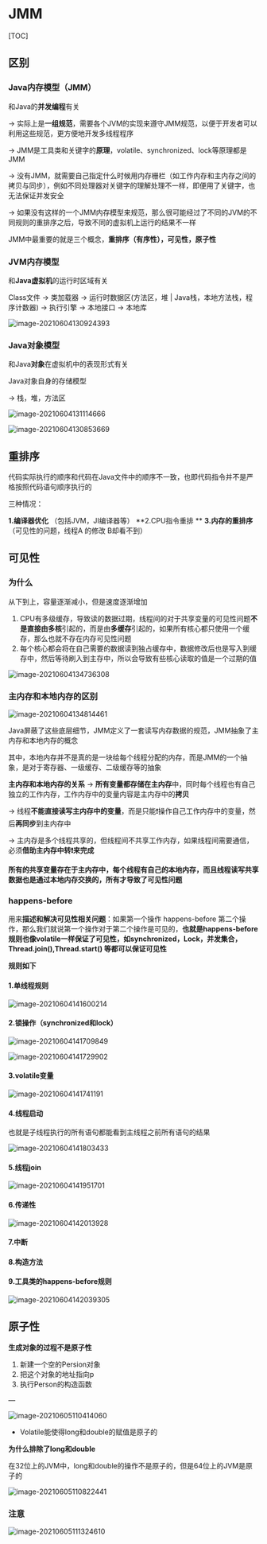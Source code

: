 # JMM

[TOC]

## 区别

### Java内存模型（JMM）

和Java的**并发编程**有关

 -> 实际上是**一组规范**，需要各个JVM的实现来遵守JMM规范，以便于开发者可以利用这些规范，更方便地开发多线程程序

-> JMM是工具类和关键字的**原理**，volatile、synchronized、lock等原理都是JMM

-> 没有JMM，就需要自己指定什么时候用内存栅栏（如工作内存和主内存之间的拷贝与同步），例如不同处理器对关键字的理解处理不一样，即便用了关键字，也无法保证并发安全

-> 如果没有这样的一个JMM内存模型来规范，那么很可能经过了不同的JVM的不同规则的重排序之后，导致不同的虚拟机上运行的结果不一样

JMM中最重要的就是三个概念，**重排序（有序性），可见性，原子性**



### JVM内存模型

和**Java虚拟机**的运行时区域有关

Class文件 -> 类加载器 -> 运行时数据区(方法区，堆 | Java栈，本地方法栈，程序计数器) -> 执行引擎  -> 本地接口  -> 本地库

![image-20210604130924393](images/image-20210604130924393.png)



### Java对象模型

和Java**对象**在虚拟机中的表现形式有关

Java对象自身的存储模型

 -> 栈，堆，方法区

![image-20210604131114666](images/image-20210604131114666.png)

![image-20210604130853669](images/image-20210604130853669.png)





## 重排序

代码实际执行的顺序和代码在Java文件中的顺序不一致，也即代码指令并不是严格按照代码语句顺序执行的

三种情况：

**1.编译器优化** （包括JVM，JI编译器等）
**2.CPU指令重排 **
**3.内存的重排序** （可见性的问题，线程A 的修改 B却看不到）





## 可见性

### 为什么

从下到上，容量逐渐减小，但是速度逐渐增加

1. CPU有多级缓存，导致读的数据过期，线程间的对于共享变量的可见性问题**不是直接由多核**引起的，而是由**多缓存**引起的，如果所有核心都只使用一个缓存，那么也就不存在内存可见性问题
2. 每个核心都会将在自己需要的数据读到独占缓存中，数据修改后也是写入到缓存中，然后等待刷入到主存中，所以会导致有些核心读取的值是一个过期的值

![image-20210604134736308](images/image-20210604134736308.png)



### 主内存和本地内存的区别

![image-20210604134814461](images/image-20210604134814461.png)



Java屏蔽了这些底层细节，JMM定义了一套读写内存数据的规范，JMM抽象了主内存和本地内存的概念

其中，本地内存并不是真的是一块给每个线程分配的内存，而是JMM的一个抽象，是对于寄存器、一级缓存、二级缓存等的抽象

**主内存和本地内存的关系**
  -> **所有变量都存储在主内存**中，同时每个线程也有自己独立的工作内存，工作内存中的变量内容是主内存中的**拷贝**

  -> 线程**不能直接读写主内存中的变量**，而是只能❗操作自己工作内存中的变量，然后**再同步**到主内存中

  -> 主内存是多个线程共享的，但线程间不共享工作内存，如果线程间需要通信，必须**借助主内存中转❗来完成**

  **所有的共享变量存在于主内存中，每个线程有自己的本地内存，而且线程读写共享数据也是通过本地内存交换的，所有才导致了可见性问题**



### happens-before

用来**描述和解决可见性相关问题**：如果第一个操作 happens-before 第二个操作，那么我们就说第一个操作对于第二个操作是可见的，**也就是happens-before规则也像volatile一样保证了可见性，如synchronized，Lock，并发集合，Thread.join(),Thread.start() 等都可以保证可见性**

**规则如下**

#### 1.单线程规则

![image-20210604141600214](images/image-20210604141600214.png)



#### 2.锁操作（synchronized和lock）

![image-20210604141709849](images/image-20210604141709849.png)



![image-20210604141729902](images/image-20210604141729902.png)

#### 3.volatile变量

![image-20210604141741191](images/image-20210604141741191.png)



#### 4.线程启动

也就是子线程执行的所有语句都能看到主线程之前所有语句的结果

![image-20210604141803433](images/image-20210604141803433.png)



#### 5.线程join

![image-20210604141951701](images/image-20210604141951701.png)



#### 6.传递性

![image-20210604142013928](images/image-20210604142013928.png)

#### 7.中断

#### 8.构造方法

#### 9.工具类的happens-before规则

![image-20210604142039305](images/image-20210604142039305.png)





## 原子性

**生成对象的过程不是原子性**

1. 新建一个空的Persion对象
2. 把这个对象的地址指向p
3. 执行Person的构造函数

—

![image-20210605110414060](images/image-20210605110414060.png)

- Volatile能使得long和double的赋值是原子的



**为什么排除了long和double**

在32位上的JVM中，long和double的操作不是原子的，但是64位上的JVM是原子的

![image-20210605110822441](images/image-20210605110822441.png)



### 注意

![image-20210605111324610](images/image-20210605111324610.png)





